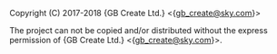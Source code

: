 Copyright (C) 2017-2018 {GB Create Ltd.} <{gb_create@sky.com}>

The  project can not be copied and/or distributed without the express
permission of {GB Create Ltd.} <{gb_create@sky.com}>.